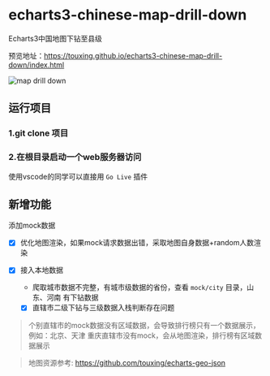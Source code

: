 # echarts3-chinese-map-drill-down
Echarts3中国地图下钻至县级

预览地址：https://touxing.github.io/echarts3-chinese-map-drill-down/index.html

![map drill down](./static/img/map2.gif)

## 运行项目

### 1.git clone 项目

### 2.在根目录启动一个web服务器访问
使用vscode的同学可以直接用 `Go Live` 插件

## 新增功能

添加mock数据
- [x] 优化地图渲染，如果mock请求数据出错，采取地图自身数据+random人数渲染

- [x] 接入本地数据
  - 爬取城市数据不完整，有城市级数据的省份，查看 `mock/city` 目录，山东、河南 有下钻数据
  - [x] 直辖市二级下钻与三级数据入栈判断存在问题

> 个别直辖市的mock数据没有区域数据，会导致排行榜只有一个数据展示，例如：北京、天津
> 重庆直辖市没有mock，会从地图渲染，排行榜有区域数据展示

> 地图资源参考: https://github.com/touxing/echarts-geo-json
